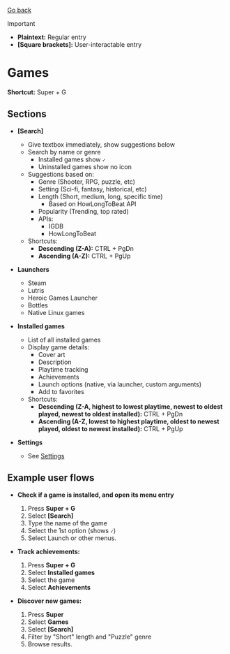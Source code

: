 [Go back](../README.md)

> [!IMPORTANT]
> - **Plaintext:** Regular entry
> - **[Square brackets]:** User-interactable entry

# Games

**Shortcut:** Super + G

## Sections
- **\[Search\]**
    - Give textbox immediately, show suggestions below
    - Search by name or genre
        - Installed games show `✓`
        - Uninstalled games show no icon
    - Suggestions based on:
        - Genre (Shooter, RPG, puzzle, etc)
        - Setting (Sci-fi, fantasy, historical, etc)
        - Length (Short, medium, long, specific time)
            - Based on HowLongToBeat API
        - Popularity (Trending, top rated)
        - APIs:
            - IGDB
            - HowLongToBeat
    - Shortcuts:
        - **Descending (Z-A):** CTRL + PgDn
        - **Ascending (A-Z):** CTRL + PgUp

- **Launchers**
    - Steam
    - Lutris
    - Heroic Games Launcher
    - Bottles
    - Native Linux games

- **Installed games**
    - List of all installed games
    - Display game details:
        - Cover art
        - Description
        - Playtime tracking
        - Achievements
        - Launch options (native, via launcher, custom arguments)
        - Add to favorites
    - Shortcuts:
        - **Descending (Z-A, highest to lowest playtime, newest to oldest played, newest to oldest installed):** CTRL + PgDn
        - **Ascending (A-Z, lowest to highest playtime, oldest to newest played, oldest to newest installed):** CTRL + PgUp

- **Settings**
    - See [Settings](../Settings/README.md)

## Example user flows

- **Check if a game is installed, and open its menu entry**  
    1. Press **Super + G**
    2. Select **\[Search\]**
    3. Type the name of the game
    4. Select the 1st option (shows `✓`)
    5. Select Launch or other menus.

- **Track achievements:**  
    1. Press **Super + G**
    2. Select **Installed games**
    3. Select the game
    2. Select **Achievements**

- **Discover new games:**  
    1. Press **Super**
    2. Select **Games**
    3. Select **\[Search\]**
    4. Filter by "Short" length and "Puzzle" genre
    5. Browse results.